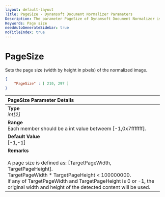 ```yaml
---
layout: default-layout
Title: PageSize - Dynamsoft Document Normalizer Parameters
Description: The parameter PageSize of Dynamsoft Document Normalizer is XXX.
Keywords: Page size
needAutoGenerateSidebar: true
noTitleIndex: true
---
```


# PageSize

Sets the page size (width by height in pixels) of the normalized image.

```json
{
    "PageSize" : [ 210, 297 ]
}
```

| PageSize Parameter Details |
| :--------------- |
| **Type**<br><i>int[2]</i> |
| **Range**<br>Each member should be a int value betweem [-1,0x7fffffff]. |
| **Default Value**<br>[-1,-1] |
| **Remarks**<br><br>A page size is defined as: [TargetPageWidth, TargetPageHeight].<br>TargetPageWidth * TargetPageHeight < 100000000.<br>If any of TargetPageWidth and TargetPageHeight is 0 or -1, the original width and height of the detected content will be used. |
